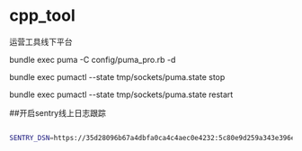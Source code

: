 # cpp_tool
运营工具线下平台


bundle exec puma -C config/puma_pro.rb -d

bundle exec pumactl --state tmp/sockets/puma.state stop

bundle exec pumactl --state tmp/sockets/puma.state restart

##开启sentry线上日志跟踪

```bash

SENTRY_DSN=https://35d28096b67a4dbfa0ca4c4aec0e4232:5c80e9d259a343e396ef307ccfad9ef9@sentry.io/178551 rails s

```